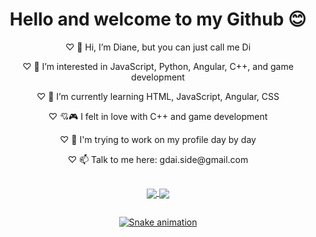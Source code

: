 <body>
		<header>
			<div class="caixa">
				<h1>Hello and welcome to my Github 😊</h1>

<p>♡ 👋 Hi, I’m Diane, but you can just call me Di</p>
<p>♡ 👀 I’m interested in JavaScript, Python, Angular, C++, and game development</p>
<p>♡ 🌱 I’m currently learning HTML, JavaScript, Angular, CSS</p>
<p>♡ 💘🎮 I felt in love with C++ and game development </p>	
<p>♡ 💪  I'm trying to work on my profile day by day</p>
<p>♡ 📫 Talk to me here: gdai.side@gmail.com</p>

##				
				
<div>
<a href="https://github.com/gdaiside">
<img align="center" src="https://github-readme-stats.vercel.app/api?username=gdaiside&show_icons=true&theme=tokyonight&include_all_commits=true&count_private=true"/>
<img align="center" src="https://github-readme-stats.vercel.app/api/top-langs/?username=gdaiside&layout=compact&langs_count=7&theme=tokyonight"/>
</div>
	
##				
				
![Snake animation](https://github.com/gdaiside/gdaiside/blob/output/github-contribution-grid-snake.svg)

